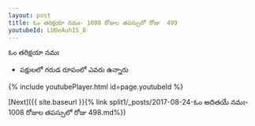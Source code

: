 ```yaml
---
layout: post
title: ఓం తరిక్షయా నమః- 1008 రోజుల తపస్సులో రోజు  499
youtubeId: LUOeAuhIS_8
---
```

 
 
 ఓం తరిక్షయా నమః  
 
 -  పక్షులలో గరుడ రూపంలో ఎవరు ఉన్నారు 
 
  
 
  
 
 
 
 
 
 


{% include youtubePlayer.html id=page.youtubeId %}
 
[Next]({{ site.baseurl }}{% link  split1/_posts/2017-08-24-ఓం అదితయే నమః- 1008 రోజుల తపస్సులో రోజు  498.md%})
 
